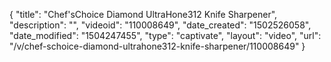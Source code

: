 {
    "title": "Chef'sChoice Diamond UltraHone312 Knife Sharpener",
    "description": "",
    "videoid": "110008649",
    "date_created": "1502526058",
    "date_modified": "1504247455",
    "type": "captivate",
    "layout": "video",
    "url": "\/v\/chef-schoice-diamond-ultrahone312-knife-sharpener\/110008649"
}